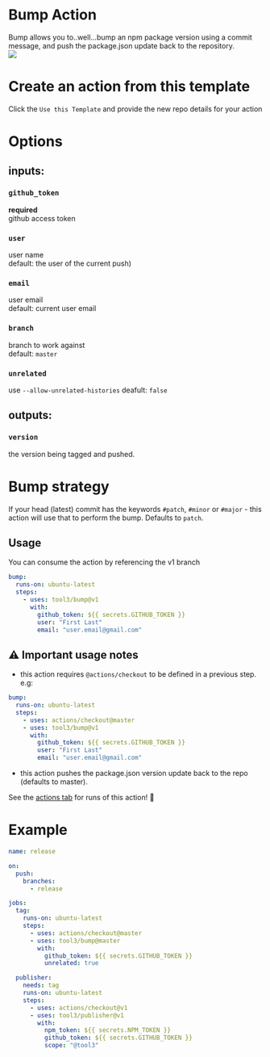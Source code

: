 # Bump Action

Bump allows you to..well...bump an npm package version using a commit message, and push the package.json update back to the repository.  
[![](https://github.com/tool3/bump/workflows/bump/badge.svg)](https://github.com/tool3/bump/actions)

# Create an action from this template

Click the `Use this Template` and provide the new repo details for your action

# Options

## inputs:

### `github_token`

**required**  
github access token

### `user`

user name  
default: the user of the current push)

### `email`

user email  
default: current user email

### `branch`

branch to work against  
default: `master`

### `unrelated`

use `--allow-unrelated-histories`
deafult: `false`

## outputs:

### `version`

the version being tagged and pushed.

# Bump strategy

If your head (latest) commit has the keywords `#patch`, `#minor` or `#major` - this action will use that to perform the bump.
Defaults to `patch`.

## Usage

You can consume the action by referencing the v1 branch

```yaml
bump:
  runs-on: ubuntu-latest
  steps:
    - uses: tool3/bump@v1
      with:
        github_token: ${{ secrets.GITHUB_TOKEN }}
        user: "First Last"
        email: "user.email@gmail.com"
```

## :warning: Important usage notes

- this action requires `@actions/checkout` to be defined in a previous step. e.g:

```yaml
bump:
  runs-on: ubuntu-latest
  steps:
    - uses: actions/checkout@master
    - uses: tool3/bump@v1
      with:
        github_token: ${{ secrets.GITHUB_TOKEN }}
        user: "First Last"
        email: "user.email@gmail.com"
```

- this action pushes the package.json version update back to the repo (defaults to master).

See the [actions tab](https://github.com/tool3/bump/actions) for runs of this action! :rocket:

# Example

```yaml
name: release

on:
  push:
    branches:
      - release

jobs:
  tag:
    runs-on: ubuntu-latest
    steps:
      - uses: actions/checkout@master
      - uses: tool3/bump@master
        with:
          github_token: ${{ secrets.GITHUB_TOKEN }}
          unrelated: true

  publisher:
    needs: tag
    runs-on: ubuntu-latest
    steps:
      - uses: actions/checkout@v1
      - uses: tool3/publisher@v1
        with:
          npm_token: ${{ secrets.NPM_TOKEN }}
          github_token: ${{ secrets.GITHUB_TOKEN }}
          scope: "@tool3"
```
